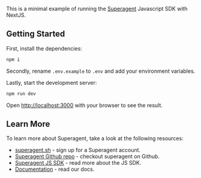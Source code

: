 This is a minimal example of running the [Superagent](https://superagent.sh) Javascript SDK with NextJS.

## Getting Started

First, install the dependencies:

```bash
npm i
```

Secondly, rename `.env.example` to `.env` and add your environment variables.

Lastly, start the development server:

```bash
npm run dev
```

Open [http://localhost:3000](http://localhost:3000) with your browser to see the result.

## Learn More

To learn more about Superagent, take a look at the following resources:

- [superagent.sh](https://superagent.sh) - sign up for a Superagent account.
- [Superagent Github repo](https://github.com/homanp/superagent) - checkout superagent on Github.
- [Superagent JS SDK](https://github.com/homanp/superagent-js) - read more about the JS SDK.
- [Documentation](https://docs.superagent.sh) - read our docs.
